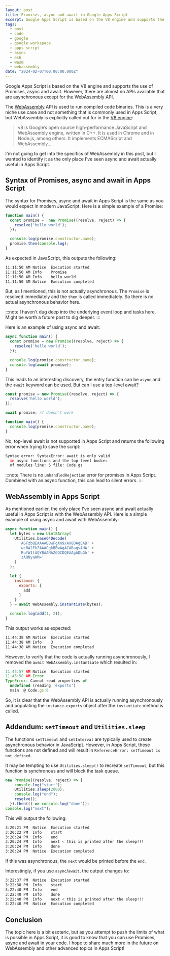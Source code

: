 ```yaml
---
layout: post
title: Promises, async and await in Google Apps Script
excerpt: Google Apps Script is based on the V8 engine and supports the use of Promises, async and await. However, there are almost no APIs available that are asynchronous except for the WebAssembly API.
tags:
  - post
  - code
  - google
  - google workspace
  - apps script
  - async
  - es6
  - wasm
  - webassembly
date: "2024-02-07T00:00:00.000Z"
---
```


Google Apps Script is based on the V8 engine and supports the use of Promises, async and await. However, there are almost no APIs available that are asynchronous except for the WebAssembly API.

The [WebAssembly](https://developer.mozilla.org/en-US/docs/WebAssembly) API is used to run compiled code binaries. This is a very niche use case and not something that is commonly used in Apps Script, but WebAssembly is explicitly called out for in the [V8 engine](https://v8.dev/):

> v8 is Google’s open source high-performance JavaScript and WebAssembly engine, written in C++. It is used in Chrome and in Node.js, among others. It implements ECMAScript and WebAssembly...

I'm not going to get into the specifics of WebAssembly in this post, but I wanted to identify it as the only place I've seen async and await actually useful in Apps Script.

## Syntax of Promises, async and await in Apps Script

The syntax for Promises, async and await in Apps Script is the same as you would expect in modern JavaScript. Here is a simple example of a Promise:

```javascript
function main() {
  const promise =  new Promise((resolve, reject) => {
    resolve('hello world');
  });

  console.log(promise.constructor.name);
  promise.then(console.log);
}
```

As expected in JavaScript, this outputs the following:

```sh
11:11:50 AM	Notice	Execution started
11:11:50 AM	Info	Promise
11:11:50 AM	Info	hello world
11:11:50 AM	Notice	Execution completed
```

But, as I mentioned, this is not actually asynchronous. The `Promise` is resolved immediately and the `then` is called immediately. So there is no actual asynchronous behavior here. 

:::note
I haven't dug deep into the underlying event loop and tasks here. Might be worth a future post to dig deeper.
:::

Here is an example of using async and await:

```javascript
async function main() {
  const promise = new Promise((resolve, reject) => {
    resolve('hello world');
  });

  console.log(promise.constructor.name);
  console.log(await promise);
}
```

This leads to an interesting discovery, the entry function can be `async` and the `await` keyword can be used. But can I use a top-level await?

```javascript
const promise = new Promise((resolve, reject) => {
  resolve('hello world');
});

await promise; // doesn't work

function main() {
  console.log(promise.constructor.name);
}
```

No, top-level await is not supported in Apps Script and returns the following error when trying to save the script:

```sh
Syntax error: SyntaxError: await is only valid 
  in async functions and the top-level bodies 
  of modules line: 5 file: Code.gs
```

:::note
There is no `unhandledRejection` error for promises in Apps Script. Combined with an async function, this can lead to silent errors.
:::

## WebAssembly in Apps Script

As mentioned earlier, the only place I've seen async and await actually useful in Apps Script is with the WebAssembly API. Here is a simple example of using async and await with WebAssembly:

```javascript
async function main() {
  let bytes = new Uint8Array(
    Utilities.base64Decode(
      'AGFzbQEAAAABBwFgAn9/AX8DAgEAB' +
      'wcBA2FkZAAACgkBBwAgACABagsAHA' +
      'RuYW1lAQYBAANhZGQCDQEAAgADbGh' +
      'zAQNyaHM='
    )
  );

  let {
    instance: {
      exports: {
        add
      }
    }
  } = await WebAssembly.instantiate(bytes);

  console.log(add(1, 2));
}
```

This output works as expected:

```sh
11:44:38 AM	Notice	Execution started
11:44:38 AM	Info	3
11:44:38 AM	Notice	Execution completed
```

However, to verify that the code is actually running asynchronously, I removed the `await WebAssembly.instantiate` which resulted in:

```javascript
11:45:57 AM	Notice	Execution started
11:45:58 AM	Error	
TypeError: Cannot read properties of 
  undefined (reading 'exports') 
  main	@ Code.gs:6
```

So, it is clear that the WebAssembly API is actually running asynchronously and populating the `instance.exports` object after the `instantiate` method is called.

## Addendum: `setTimeout` and `Utilities.sleep`

The functions `setTimeout` and `setInterval` are typically used to create asynchronous behavior in JavaScript. However, in Apps Script, these functions are not defined and will result in `ReferenceError: setTimeout is not defined`.

It may be tempting to use `Utilities.sleep()` to recreate `setTimeout`, but this function is synchronous and will block the task queue. 

```javascript
new Promise((resolve, reject) => {
    console.log("start");
    Utilities.sleep(2000);
    console.log("end");
    resolve();
  }).then(() => console.log("done"));
console.log("next");
```

This will output the following:

```sh
3:20:21 PM	Notice	Execution started
3:20:22 PM	Info	start
3:20:24 PM	Info	end
3:20:24 PM	Info	next < this is printed after the sleep!!!
3:20:24 PM	Info	done
3:20:24 PM	Notice	Execution completed
```

If this was asynchronous, the `next` would be printed before the `end`. 

Interestingly, if you use `async`/`await`, the output changes to:

```sh
3:22:37 PM	Notice	Execution started
3:22:38 PM	Info	start
3:22:40 PM	Info	end
3:22:40 PM	Info	done
3:22:40 PM	Info	next < this is printed after the sleep!!!
3:22:40 PM	Notice	Execution completed
```

## Conclusion

The topic here is a bit esoteric, but as you attempt to push the limits of what is possible in Apps Script, it is good to know that you can use Promises, async and await in your code. I hope to share much more in the future on WebAssembly and other advanced topics in Apps Script!